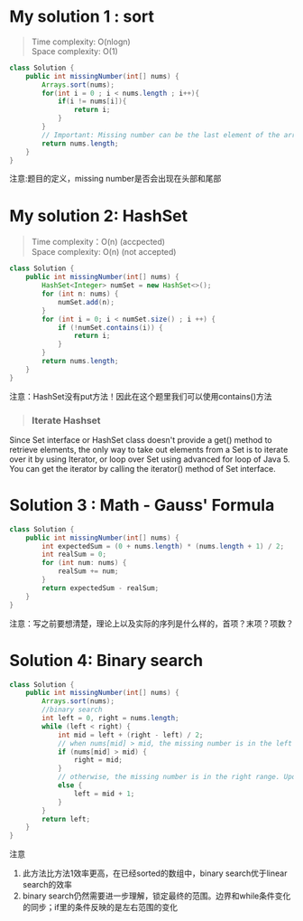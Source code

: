 # My solution 1 : sort
> Time complexity: O(nlogn) <not accepted> <br> Space complexity: O(1)
``` Java
class Solution {
    public int missingNumber(int[] nums) {
        Arrays.sort(nums);
        for(int i = 0 ; i < nums.length ; i++){
            if(i != nums[i]){
                return i;
            }
        }
        // Important: Missing number can be the last element of the array
        return nums.length;
    }
}
```
注意:题目的定义，missing number是否会出现在头部和尾部                                       
# My solution 2: HashSet
> Time complexity：O(n) (accpected) <br> Space complexity: O(n) (not accepted)
```Java
class Solution {
    public int missingNumber(int[] nums) {
        HashSet<Integer> numSet = new HashSet<>();
        for (int n: nums) {
            numSet.add(n);
        }
        for (int i = 0; i < numSet.size() ; i ++) {
            if (!numSet.contains(i)) {
                return i;
            }
        }
        return nums.length;
    }
}
```
注意：HashSet没有put方法！因此在这个题里我们可以使用contains()方法
> ### Iterate Hashset
Since Set interface or HashSet class doesn't provide a get() method to retrieve elements, the only way to take out elements from a Set is to iterate over it by using Iterator, or loop over Set using advanced for loop of Java 5. You can get the iterator by calling the iterator() method of Set interface.
# Solution 3 : Math - Gauss' Formula
``` Java
class Solution {
    public int missingNumber(int[] nums) {
        int expectedSum = (0 + nums.length) * (nums.length + 1) / 2;
        int realSum = 0;
        for (int num: nums) {
            realSum += num;
        }
        return expectedSum - realSum;
    }
}
```
注意：写之前要想清楚，理论上以及实际的序列是什么样的，首项？末项？项数？
# Solution 4: Binary search
``` Java
class Solution {
    public int missingNumber(int[] nums) { 
        Arrays.sort(nums);
        //binary search
        int left = 0, right = nums.length;
        while (left < right) {
            int mid = left + (right - left) / 2;
            // when nums[mid] > mid, the missing number is in the left range. Update right.        
            if (nums[mid] > mid) {
                right = mid;
            }
            // otherwise, the missing number is in the right range. Update left.
            else {
                left = mid + 1;
            }
        }
        return left;
    }
}
```
注意
1. 此方法比方法1效率更高，在已经sorted的数组中，binary search优于linear search的效率
2. binary search仍然需要进一步理解，锁定最终的范围。边界和while条件变化的同步；if里的条件反映的是左右范围的变化
